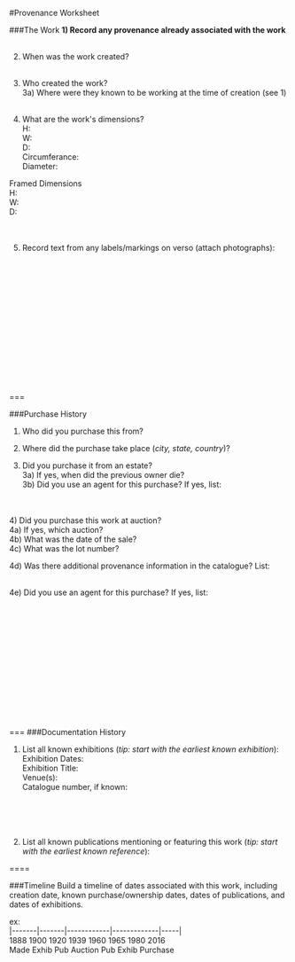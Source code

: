 #Provenance Worksheet

###The Work
**1) Record any provenance already associated with the work**
<br><br> 


2) When was the work created?
<br><br> 



3) Who created the work?<br>
3a) Where were they known to be working at the time of creation (see 1)
<br><br>
4) What are the work's dimensions?<br>
H:<br>
W:<br>
D:<br>
Circumferance:<br>
Diameter:

Framed Dimensions<br>
H:<br>
W:<br>
D:<br>
<br><br>

5) Record text from any labels/markings on verso (attach photographs):
<br><br><br><br><br><br><br><br><br><br><br><br><br><br><br>


===

###Purchase History

1) Who did you purchase this from? 

2) Where did the purchase take place (_city, state, country_)?

3) Did you purchase it from an estate? <br>
3a) If yes, when did the previous owner die?<br>
3b) Did you use an agent for this purchase? If yes, list:



<br><br>
4) Did you purchase this work at auction?<br> 
4a) If yes, which auction? <br>
4b) What was the date of the sale?<br> 
4c) What was the lot number?<br>

4d) Was there additional provenance information in the catalogue? List:<br><br>


4e) Did you use an agent for this purchase? If yes, list:
<br><br><br><br><br><br><br><br><br><br><br><br><br><br>


===
###Documentation History
1) List all known exhibitions (_tip: start with the earliest known exhibition_):<br>
Exhibition Dates:<br>
Exhibition Title:<br>
Venue(s):<br>
Catalogue number, if known:<br>
<br><br><br><br>



2) List all known publications mentioning or featuring this work (_tip: start with the earliest known reference_):


====

###Timeline
Build a timeline of dates associated with this work, including creation date, known purchase/ownership dates, dates of publications, and dates of exhibitions. 


ex:<br>
|-------|-------|------------|-------------|-----|  
1888     1900    1920         1939         1960 1965    1980              2016  
Made    Exhib   Pub          Auction      Pub  Exhib              Purchase


 

   